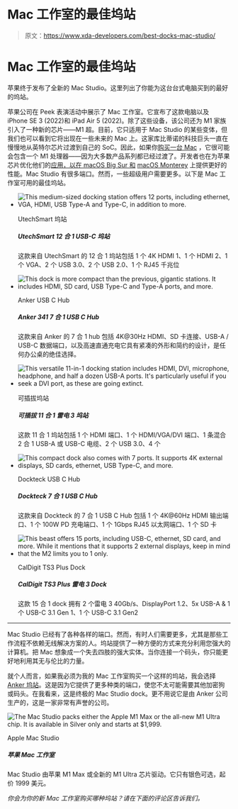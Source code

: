# Mac 工作室的最佳坞站

> 原文：<https://www.xda-developers.com/best-docks-mac-studio/>

# Mac 工作室的最佳坞站

苹果终于发布了全新的 Mac Studio。这里列出了你能为这台台式电脑买到的最好的坞站。

苹果公司在 Peek 表演活动中展示了 Mac 工作室。它宣布了这款电脑以及 iPhone SE 3 (2022)和 iPad Air 5 (2022)。除了这些设备，该公司还为 M1 家族引入了一种新的芯片——M1 超。目前，它只适用于 Mac Studio 的某些变体，但我们也可以看到它将出现在一些未来的 Mac 上。这家库比蒂诺的科技巨头一直在慢慢地从英特尔芯片过渡到自己的 SoC。因此，如果你[购买一台 Mac](https://www.xda-developers.com/best-macs/) ，它很可能会包含一个 M1 处理器——因为大多数产品系列都已经过渡了。开发者也在为苹果芯片优化他们的[应用，以在 macOS Big Sur 和](https://www.xda-developers.com/best-apps-apple-silicon/) [macOS Monterey](https://www.xda-developers.com/macos-monterey) 上提供更好的性能。Mac Studio 有很多端口。然而，一些超级用户需要更多。以下是 Mac 工作室可用的最佳坞站。

*   <picture>![This medium-sized docking station offers 12 ports, including ethernet, VGA, HDMI, USB Type-A and Type-C, in addition to more.](img/658a8f2380efbf3f61079171268fcabb.png)</picture>

    UtechSmart 坞站

    ##### UtechSmart 12 合 1 USB-C 坞站

    这款来自 UtechSmart 的 12 合 1 坞站包括 1 个 4K HDMI 1、1 个 HDMI 2、1 个 VGA、2 个 USB 3.0、2 个 USB 2.0、1 个 RJ45 千兆位

*   <picture>![This dock is more compact than the previous, gigantic stations. It includes HDMI, SD card, USB Type-C and Type-A ports, and more.](img/a7964453243d4d795134dba95b2fb125.png)</picture>

    Anker USB C Hub

    ##### Anker 341 7 合 1 USB C Hub

    这款来自 Anker 的 7 合 1 hub 包括 4K@30Hz HDMI、SD 卡连接、USB-A / USB-C 数据端口，以及高速直通充电它具有紧凑的外形和简约的设计，是任何办公桌的绝佳选择。

*   <picture>![This versatile 11-in-1 docking station includes HDMI, DVI, microphone, headphone, and half a dozen USB-A ports. It's particularly useful if you seek a DVI port, as these are going extinct.](img/3567f51c5516c83b88e195131e07d177.png)</picture>

    可插拔坞站

    ##### 可插拔 11 合 1 雷电 3 坞站

    这款 11 合 1 坞站包括 1 个 HDMI 端口、1 个 HDMI/VGA/DVI 端口、1 条混合 2 合 1 USB-A 或 USB-C 电缆、2 个 USB 3.0、4 个

*   <picture>![This compact dock also comes with 7 ports. It supports 4K external displays, SD cards, ethernet, USB Type-C, and more.](img/c6d5a943317a6cb977fb931369e85670.png)</picture>

    Dockteck USB C Hub

    ##### Dockteck 7 合 1 USB C Hub

    这款来自 Dockteck 的 7 合 1 USB C Hub 包括 1 个 4K@60Hz HDMI 输出端口、1 个 100W PD 充电端口、1 个 1Gbps RJ45 以太网端口、1 个 SD 卡

*   <picture>![This beast offers 15 ports, including USB-C, ethernet, SD card, and more. While it mentions that it supports 2 external displays, keep in mind that the M2 limits you to 1 only.](img/6c5996baf7a11d90c0c39b76e3a1730f.png)</picture>

    CalDigit TS3 Plus Dock

    ##### CalDigit TS3 Plus 雷电 3 Dock

    这款 15 合 1 dock 拥有 2 个雷电 3 40Gb/s、DisplayPort 1.2、5x USB-A & 1 个 USB-C 3.1 Gen 1、1 个 USB-C 3.1 Gen2

* * *

Mac Studio 已经有了各种各样的端口。然而，有时人们需要更多，尤其是那些工作流程不依赖无线解决方案的人。坞站提供了一种方便的方式来充分利用您强大的计算机。把 Mac 想象成一个失去四肢的强大实体。当你连接一个码头，你只能更好地利用其无与伦比的力量。

就个人而言，如果我必须为我的 Mac 工作室购买一个这样的坞站，我会选择 [Anker 坞站](https://www.amazon.com/Anker-Docking-PowerExpand-Charging-Ethernet/dp/B088F7SY6S/?tag=xda-7aop198-20&ascsubtag=UUxdaUeUpU40544&asc_refurl=https%3A%2F%2Fwww.xda-developers.com%2Fbest-docks-mac-studio%2F&asc_campaign=Short-Term)。这是因为它提供了更多种类的端口，使您不太可能需要其他加密狗或码头。在我看来，这是终极的 Mac Studio dock。更不用说它是由 Anker 公司生产的，这是一家非常有声誉的公司。

 <picture>![The Mac Studio packs either the Apple M1 Max or the all-new M1 Ultra chip. It is available in Silver only and starts at $1,999.](img/392684136c949a55235af951343b88f8.png)</picture> 

Apple Mac Studio

##### 苹果 Mac 工作室

Mac Studio 由苹果 M1 Max 或全新的 M1 Ultra 芯片驱动。它只有银色可选，起价 1999 美元。

*你会为你的新 Mac 工作室购买哪种坞站？请在下面的评论区告诉我们。*